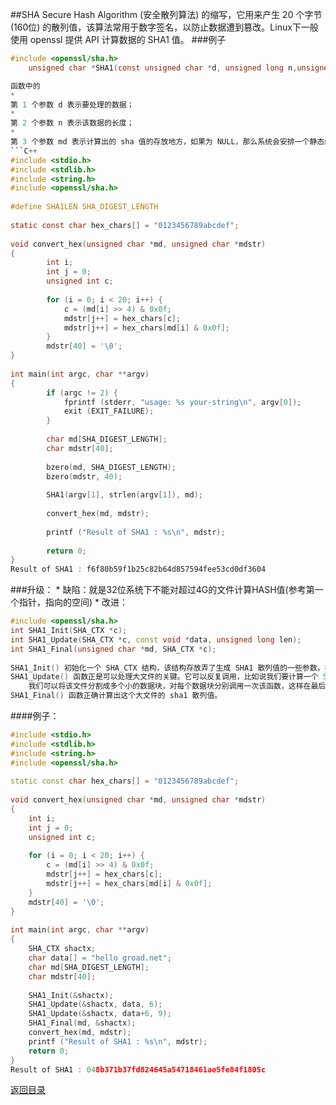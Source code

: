 ##SHA
Secure Hash Algorithm (安全散列算法) 的缩写，它用来产生 20 个字节 (160位) 的散列值，该算法常用于数字签名，以防止数据遭到篡改。Linux下一般使用 openssl 提供 API 计算数据的 SHA1 值。
###例子
```C
#include <openssl/sha.h>
    unsigned char *SHA1(const unsigned char *d, unsigned long n,unsigned char *md);```

函数中的
* 
第 1 个参数 d 表示要处理的数据；
* 
第 2 个参数 n 表示该数据的长度；
* 
第 3 个参数 md 表示计算出的 sha 值的存放地方，如果为 NULL，那么系统会安排一个静态缓冲区对其存储。
```C++
#include <stdio.h>
#include <stdlib.h>
#include <string.h>
#include <openssl/sha.h>
　
#define SHA1LEN SHA_DIGEST_LENGTH
　
static const char hex_chars[] = "0123456789abcdef";
　
void convert_hex(unsigned char *md, unsigned char *mdstr)
{
        int i;
        int j = 0;
        unsigned int c;
        
        for (i = 0; i < 20; i++) {
            c = (md[i] >> 4) & 0x0f;
            mdstr[j++] = hex_chars[c];
            mdstr[j++] = hex_chars[md[i] & 0x0f];
        }
        mdstr[40] = '\0';
}
　
int main(int argc, char **argv)
{
        if (argc != 2) {
            fprintf (stderr, "usage: %s your-string\n", argv[0]);
            exit (EXIT_FAILURE);
        }
        
        char md[SHA_DIGEST_LENGTH];
        char mdstr[40];
        
        bzero(md, SHA_DIGEST_LENGTH);
        bzero(mdstr, 40);
        
        SHA1(argv[1], strlen(argv[1]), md);
        
        convert_hex(md, mdstr);
        
        printf ("Result of SHA1 : %s\n", mdstr);
        
        return 0;
}
Result of SHA1 : f6f80b59f1b25c82b64d857594fee53cd0df3604
```
###升级：
* 
缺陷：就是32位系统下不能对超过4G的文件计算HASH值(参考第一个指针，指向的空间)
* 
改进：
```C++
#include <openssl/sha.h>  
int SHA1_Init(SHA_CTX *c);  
int SHA1_Update(SHA_CTX *c, const void *data, unsigned long len);  
int SHA1_Final(unsigned char *md, SHA_CTX *c);  
　
SHA1_Init() 初始化一个 SHA_CTX 结构，该结构存放弄了生成 SHA1 散列值的一些参数，在应用中可以不用关系该结构的内容。
SHA1_Update() 函数正是可以处理大文件的关键。它可以反复调用，比如说我们要计算一个 5G 文件的散列值，
    我们可以将该文件分割成多个小的数据块，对每个数据块分别调用一次该函数，这样在最后就能够应用 
SHA1_Final() 函数正确计算出这个大文件的 sha1 散列值。
```
####例子：
```C++
#include <stdio.h>  
#include <stdlib.h>  
#include <string.h>  
#include <openssl/sha.h>  
　   
static const char hex_chars[] = "0123456789abcdef";  
　   
void convert_hex(unsigned char *md, unsigned char *mdstr)  
{  
    int i;  
    int j = 0;  
    unsigned int c;  
   
    for (i = 0; i < 20; i++) {  
        c = (md[i] >> 4) & 0x0f;  
        mdstr[j++] = hex_chars[c];  
        mdstr[j++] = hex_chars[md[i] & 0x0f];  
    }  
    mdstr[40] = '\0';  
}  
　   
int main(int argc, char **argv)  
{  
    SHA_CTX shactx;  
    char data[] = "hello groad.net";  
    char md[SHA_DIGEST_LENGTH];  
    char mdstr[40];  
  
    SHA1_Init(&shactx);  
    SHA1_Update(&shactx, data, 6);  
    SHA1_Update(&shactx, data+6, 9);  
    SHA1_Final(md, &shactx);  
    convert_hex(md, mdstr);  
    printf ("Result of SHA1 : %s\n", mdstr);  
    return 0;  
}    
Result of SHA1 : 048b371b37fd824645a54718461ae5fe84f1805c  
```


[返回目录](README.md)